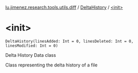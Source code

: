 [lu.jimenez.research.tools.utils.diff](../index.md) / [DeltaHistory](index.md) / [&lt;init&gt;](.)

# &lt;init&gt;

`DeltaHistory(linesAdded: Int = 0, linesDeleted: Int = 0, linesModified: Int = 0)`

Delta History Data class

Class representing the delta history of a file

